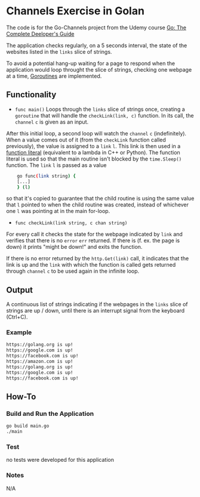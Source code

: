 # Channels Exercise in Golan

The code is for the Go-Channels project from the Udemy course [Go: The Complete Deeloper's Guide](https://www.udemy.com/course/go-the-complete-developers-guide/)

The application checks regularly, on a 5 seconds interval, the state of the websites listed in the `links` slice of strings.

To avoid a potential hang-up waiting for a page to respond when the application would loop throught the slice of strings, checking one webpage at a time, [Goroutines](https://tour.golang.org/concurrency/1) are implemented.

## Functionality

- `func main()`
Loops through the `links` slice of strings once, creating a `goroutine` that will handle the `checkLink(link, c)` function. In its call, the `channel` `c` is given as an input.

After this initial loop, a second loop will watch the `channel` `c` (indefinitely). When a value comes out of it (from the `checkLink` function called previously), the value is assigned to a `link` `l`. This link is then used in a [function literal](https://golang.org/ref/spec#Function_literals) (equivalent to a lambda in C++ or Python). The function literal is used so that the main routine isn't blocked by the `time.Sleep()` function.
The `link` `l` is passed as a value

```bash
    go func(link string) {
    [...]
    } (l)
```

so that it's copied to guarantee that the child routine is using the same value that `l` pointed to when the child routine was created, instead of whichever one `l` was pointing at in the main for-loop.

- `func checkLink(link string, c chan string)`

For every call it checks the state for the webpage indicated by `link` and verifies that there is no `error` `err` returned. If there is (f. ex. the page is down) it prints "might be down!" and exits the function.

If there is no error returned by the `http.Get(link)` call, it indicates that the link is up and the `link` with which the function is called gets returned through `channel` `c` to be used again in the infinite loop.

## Output

A continuous list of strings indicating if the webpages in the `links` slice of strings are up / down, until there is an interrupt signal from the keyboard (Ctrl+C).

### Example

```bash
https://golang.org is up!
https://google.com is up!
https://facebook.com is up!
https://amazon.com is up!
https://golang.org is up!
https://google.com is up!
https://facebook.com is up!
```

## How-To

### Build and Run the Application

```bash
go build main.go
./main
```

### Test

no tests were developed for this application

### Notes

N/A
